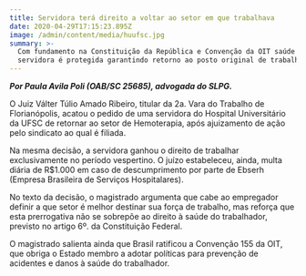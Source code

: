 ```yaml
---
title: Servidora terá direito a voltar ao setor em que trabalhava
date: 2020-04-29T17:15:23.895Z
image: /admin/content/media/huufsc.jpg
summary: >-
  Com fundamento na Constituição da República e Convenção da OIT saúde de
  servidora é protegida garantindo retorno ao posto original de trabalho.
---
```

_**Por Paula Avila Poli (OAB/SC 25685), advogada do SLPG.**_

O Juiz Válter Túlio Amado Ribeiro, titular da 2a. Vara do Trabalho de Florianópolis, acatou o pedido de uma servidora do Hospital Universitário da UFSC de retornar ao setor de Hemoterapia, após ajuizamento de ação pelo sindicato ao qual é filiada.  

Na mesma decisão, a servidora ganhou o direito de trabalhar exclusivamente no período vespertino. O juízo estabeleceu, ainda, multa diária de R$1.000 em caso de descumprimento por parte de Ebserh (Empresa Brasileira de Serviços Hospitalares).

No texto da decisão, o magistrado argumenta que cabe ao empregador definir a que setor é melhor destinar sua força de trabalho, mas reforça que esta prerrogativa não se sobrepõe ao direito à saúde do trabalhador, previsto no artigo 6º. da Constituição Federal.

O magistrado salienta ainda que Brasil ratificou a Convenção 155 da OIT, que obriga o Estado membro a adotar políticas para prevenção de acidentes e danos à saúde do trabalhador.
